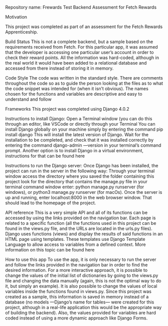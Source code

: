 Repository name: Frewards
Test Backend Assessment for Fetch Rewards

Motivation

This project was completed as part of an assessment for the Fetch Rewards Apprenticeship.

Build Status
This is not a complete backend, but a sample based on the requirements received from Fetch. For this particular app, it was assumed that the developer is accessing one particular user’s account in order to check their reward points. All the information was hard-coded, although in the real world it would have been added to a relational database and accessed from there instead of storing it in memory.

Code Style
The code was written in the standard style. There are comments throughout the code so as to guide the person looking at the files as to what the code snippet was intended for (when it isn’t obvious). The names chosen for the functions and variables are descriptive and easy to understand and follow

Frameworks
This project was completed using Django 4.0.2

Instructions to install Django:
Open a Terminal window (you can do this through an editor, like VSCode or directly through your Terminal
You can install Django globally on your machine simply by entering the command pip install django This will install the latest version of Django.
Wait for the installation to be completed, and check that it was installed correctly by entering the command django-admin —version in your terminal’s command prompt.
Another option is to install Django in a virtual environment, instructions for that can be found here

Instructions to run the Django server:
Once Django has been installed, the project can run in the server in the following way:
Through your terminal window access the directory where you saved the folder containing this project
look for the directory that contains the manage.py file
in your terminal command window enter: python manage.py runserver (for windows), or python3 manage.py runserver (for macOs).
Once the server is up and running, enter localhost:8000 in the web browser window. That should lead to the homepage of the project.

API reference
This is a very simple API and all of its functions can be accessed by using the links provided on the navigation bar.
Each page is related to a specific function (all the functions used in this project can be found in the views.py file, and the URLs are located in the urls.py files).
Django uses functions (views) and display the results of said functions in an HTML page using templates. These templates use Django Template Language to allow access to variables from a defined context. More information on this topic can be found here

How to use this app
To use the app, it is only necessary to run the server and follow the links provided in the navigation bar in order to find the desired information.
For a more interactive approach, it is possible to change the values of the initial list of dictionaries by going to the views.py file and changing the data manually (again, this is not the optimal way to do it, but simply an example).
It is also possible to change the values of local variables inside the functions found in views.py. Since this project was created as a sample, this information is saved in memory instead of a database (no models —Django’s name for tables— were created for this project, although in a real-life application this would be the appropriate way of building the backend). Also, the values provided for variables are hard coded instead of using a more dynamic approach like Django Forms.
